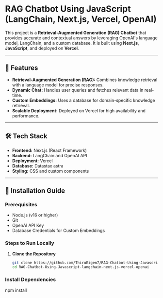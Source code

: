 # RAG Chatbot Using JavaScript (LangChain, Next.js, Vercel, OpenAI)

This project is a **Retrieval-Augmented Generation (RAG) Chatbot** that provides accurate and contextual answers by leveraging OpenAI's language model, LangChain, and a custom database. It is built using **Next.js**, **JavaScript**, and deployed on **Vercel**. 

---

## 🌟 Features
- **Retrieval-Augmented Generation (RAG):** Combines knowledge retrieval with a language model for precise responses.
- **Dynamic Chat:** Handles user queries and fetches relevant data in real-time.
- **Custom Embeddings:** Uses a database for domain-specific knowledge retrieval.
- **Scalable Deployment:** Deployed on Vercel for high availability and performance.

---

## 🛠️ Tech Stack
- **Frontend:** Next.js (React Framework)
- **Backend:** LangChain and OpenAI API
- **Deployment:** Vercel
- **Database:** Datastax astra
- **Styling:** CSS and custom components

---

## 🚀 Installation Guide

### Prerequisites
- Node.js (v16 or higher)
- Git
- OpenAI API Key
-  Database Credentials for Custom Embeddings

### Steps to Run Locally

1. **Clone the Repository**
   ```bash
   git clone https://github.com/ThiruEigen7/RAG-Chatbot-Using-Javascript-langchain-next.js-vercel-openai.git
   cd RAG-Chatbot-Using-Javascript-langchain-next.js-vercel-openai


### Install Dependencies

npm install

